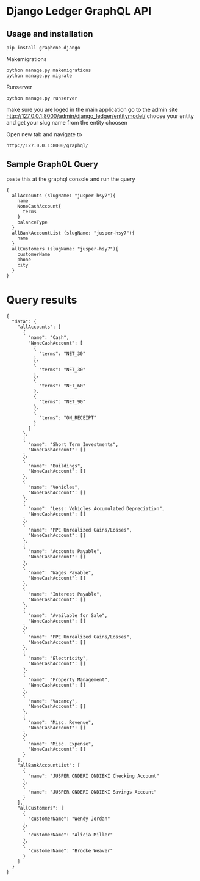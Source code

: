 
# Django Ledger GraphQL API

## Usage and installation


``` 
pip install graphene-django
```
Makemigrations
``` 
python manage.py makemigrations
python manage.py migrate
``` 
Runserver
``` 
python manage.py runserver
``` 
make sure you are loged in the main application go to the admin 
site http://127.0.0.1:8000/admin/django_ledger/entitymodel/ choose your 
entity and get your slug name from the entity choosen

Open new tab and navigate to
``` 
http://127.0.0.1:8000/graphql/
```
## Sample GraphQL Query
paste this at the graphql console and run the query
```
{
  allAccounts (slugName: "jusper-hsy7"){
    name
    NoneCashAccount{
      terms
    }
    balanceType
  }
  allBankAccountList (slugName: "jusper-hsy7"){
    name
  }
  allCustomers (slugName: "jusper-hsy7"){
    customerName
    phone
    city
  }
}
```

# Query results
```
{
  "data": {
    "allAccounts": [
      {
        "name": "Cash",
        "NoneCashAccount": [
          {
            "terms": "NET_30"
          },
          {
            "terms": "NET_30"
          },
          {
            "terms": "NET_60"
          },
          {
            "terms": "NET_90"
          },
          {
            "terms": "ON_RECEIPT"
          }
        ]
      },
      {
        "name": "Short Term Investments",
        "NoneCashAccount": []
      },
      {
        "name": "Buildings",
        "NoneCashAccount": []
      },
      {
        "name": "Vehicles",
        "NoneCashAccount": []
      },
      {
        "name": "Less: Vehicles Accumulated Depreciation",
        "NoneCashAccount": []
      },
      {
        "name": "PPE Unrealized Gains/Losses",
        "NoneCashAccount": []
      },
      {
        "name": "Accounts Payable",
        "NoneCashAccount": []
      },
      {
        "name": "Wages Payable",
        "NoneCashAccount": []
      },
      {
        "name": "Interest Payable",
        "NoneCashAccount": []
      },
      {
        "name": "Available for Sale",
        "NoneCashAccount": []
      },
      {
        "name": "PPE Unrealized Gains/Losses",
        "NoneCashAccount": []
      },
      {
        "name": "Electricity",
        "NoneCashAccount": []
      },
      {
        "name": "Property Management",
        "NoneCashAccount": []
      },
      {
        "name": "Vacancy",
        "NoneCashAccount": []
      },
      {
        "name": "Misc. Revenue",
        "NoneCashAccount": []
      },
      {
        "name": "Misc. Expense",
        "NoneCashAccount": []
      }
    ],
    "allBankAccountList": [
      {
        "name": "JUSPER ONDERI ONDIEKI Checking Account"
      },
      {
        "name": "JUSPER ONDERI ONDIEKI Savings Account"
      }
    ],
    "allCustomers": [
      {
        "customerName": "Wendy Jordan"
      },
      {
        "customerName": "Alicia Miller"
      },
      {
        "customerName": "Brooke Weaver"
      }
    ]
  }
}
